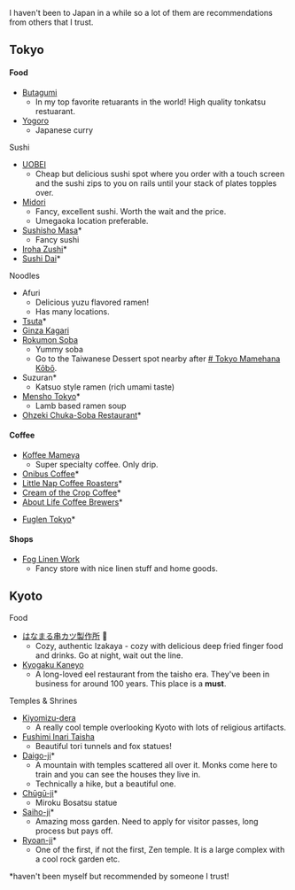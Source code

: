 I haven't been to Japan in a while so a lot of them are recommendations from others that I trust.

## Tokyo

#### Food

- [Butagumi](https://goo.gl/maps/NMNjxfWKGnhgdJER7)
	- In my top favorite retuarants in the world! High quality tonkatsu restuarant.
- [Yogoro](https://goo.gl/maps/Y5yqSSVbVAYQDX4m8)
	- Japanese curry

Sushi
-   [UOBEI](http://www.tripadvisor.com/Restaurant_Review-g1066456-d3871559-Reviews-Uobei_Shibuya_Dogenzaka-Shibuya_Tokyo_Tokyo_Prefecture_Kanto.html)
    - Cheap but delicious sushi spot where you order with a touch screen and the sushi zips to you on rails until your stack of plates topples over.
-   [Midori](http://www.sushinomidori.co.jp/honkan.html)
    -   Fancy, excellent sushi. Worth the wait and the price.
    -   Umegaoka location preferable.
- [Sushisho Masa](https://goo.gl/maps/e5qRP6QCuscysqqY8)*
	- Fancy sushi
- [Iroha Zushi](https://goo.gl/maps/2DRsdewNvDYn6r3t6)*
- [Sushi Dai](https://goo.gl/maps/9jreD6t9JSj31LrX9)*

Noodles
- Afuri
	- Delicious yuzu flavored ramen!
	- Has many locations.
- [Tsuta](https://goo.gl/maps/NcFsn8P5YP5A5wqJ9)*
- [Ginza Kagari](https://goo.gl/maps/CFTNeinXNhk2N8zm6)
- [Rokumon Soba](https://goo.gl/maps/pCd82U3d94FVixsS9)
	- Yummy soba
	- Go to the Taiwanese Dessert spot nearby after [# Tokyo Mamehana Kōbō](https://goo.gl/maps/9deQm6HzHigXKvjs9).
- Suzuran*
	- Katsuo style ramen (rich umami taste)
- [Mensho Tokyo](https://goo.gl/maps/xRvDBhcjNtjnssEj6)*
	- Lamb based ramen soup
- [Ohzeki Chuka-Soba Restaurant](https://goo.gl/maps/FAGkpeEZePNsiL718)*

#### Coffee
- [Koffee Mameya](https://goo.gl/maps/YSZpH9szzxkySm32A)
	- Super specialty coffee. Only drip.
- [Onibus Coffee](https://goo.gl/maps/M4xyUqqH2Mhwyq4M9)*
- [Little Nap Coffee Roasters](https://goo.gl/maps/sMGD2JDEbNM5319o6)*
- [Cream of the Crop Coffee](https://goo.gl/maps/MiYB1pMTDRMbktjP7)*
- [About Life Coffee Brewers](https://goo.gl/maps/6PVb5WRTtd8Vs7tE6)*
* [Fuglen Tokyo](https://goo.gl/maps/VhXESn8ZJqJhHuTg7)*

#### Shops
- [Fog Linen Work](https://goo.gl/maps/UXkkvaiSXnG3vf8PA)
	- Fancy store with nice linen stuff and home goods.

## Kyoto

Food
-  [はなまる串カツ製作所](http://tabelog.com/en/kyoto/A2601/A260101/26018242/?rvwid=6186436) 🍶
    - Cozy, authentic Izakaya - cozy with delicious deep fried finger food and drinks. Go at night, wait out the line.
- [Kyogaku Kaneyo](http://kyotofoodie.com/kaneyo-kyoto-unagi-eel-restaurant/)
    -   A long-loved eel restaurant from the taisho era. They've been in business for around 100 years. This place is a **must**.

Temples & Shrines
-   [Kiyomizu-dera](https://goo.gl/maps/ojZq1Kd7pCayRH5g8)
    -  A really cool temple overlooking Kyoto with lots of  religious artifacts.
- [Fushimi Inari Taisha](https://goo.gl/maps/UoJo9LHBRDgC1VAs5)
    -   Beautiful tori tunnels and fox statues!
-   [Daigo-ji](https://en.wikipedia.org/wiki/Daigo-ji)*
    -   A mountain with temples scattered all over it. Monks come here to train and you can see the houses they live in.
    -   Technically a hike, but a beautiful one.
-   [Chūgū-ji](https://en.wikipedia.org/wiki/Ch%C5%ABg%C5%AB-ji)*
    -   Miroku Bosatsu statue
-   [Saiho-ji](http://www.japan-guide.com/e/e3937.html)*
    -   Amazing moss garden. Need to apply for visitor passes, long process but pays off.
-   [Ryoan-ji](https://en.wikipedia.org/wiki/Ry%C5%8Dan-ji)*
    -   One of the first, if not the first, Zen temple. It is a large complex with a cool rock garden etc.

*haven't been myself but recommended by someone I trust!